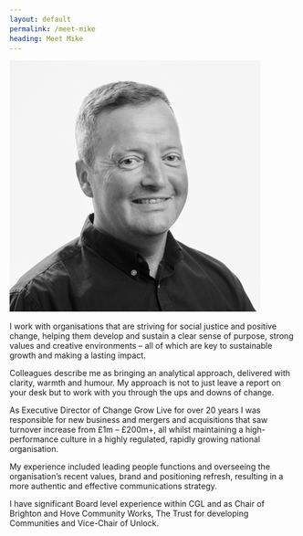 ```yaml
---
layout: default
permalink: /meet-mike
heading: Meet Mike
---
```

![A black and white photo of Mike Pattinson in a shirt, smiling at the camera](./assets/images/mike.png)

I work with organisations that are striving for social justice and positive change, helping them develop and sustain a clear sense of purpose, strong values and creative environments – all of which are key to sustainable growth and making a lasting impact.

Colleagues describe me as bringing an analytical approach, delivered with clarity, warmth and humour. My approach is not to just leave a report on your desk but to work with you through the ups and downs of change.

As Executive Director of Change Grow Live for over 20 years I was responsible for new business and mergers and acquisitions that saw turnover increase from £1m – £200m+, all whilst maintaining a high-performance culture in a highly regulated, rapidly growing national organisation.

My experience included leading people functions and overseeing the organisation’s recent values, brand and positioning refresh, resulting in a more authentic and effective communications strategy.

I have significant Board level experience within CGL and as Chair of Brighton and Hove Community Works, The Trust for developing Communities and Vice-Chair of Unlock.

